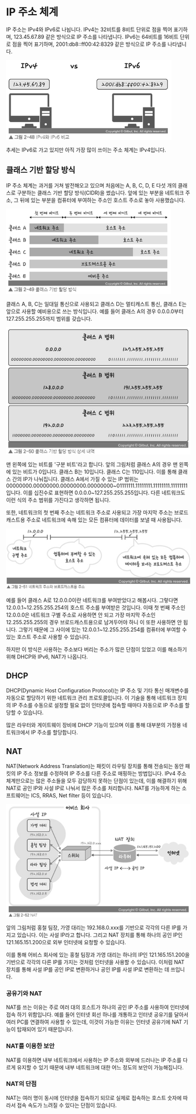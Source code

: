 # IP 주소 체계

IP 주소는 IPv4와 IPv6로 나뉩니다. IPv4는 32비트를 8비트 단위로 점을 찍어 표기하며, 123.45.67.89 같은 방식으로 IP 주소를 나타냅니다. IPv6는 64비트를 16비트 단위로 점을 찍어 표기하며, 2001:db8::ff00:42:8329 같은 방식으로 IP 주소를 나타냅니다.

![alt text](image.png)

추세는 IPv6로 가고 있지만 아직 가장 많이 쓰이는 주소 체계는 IPv4입니다.

## 클래스 기반 할당 방식

IP 주소 체계는 과거를 거쳐 발전해오고 있으며 처음에는 A, B, C, D, E 다섯 개의 클래스로 구분하는 클래스 기반 할당 방식(CIDR)을 썼습니다. 앞에 있는 부분을 네트워크 주소, 그 뒤에 있는 부분을 컴퓨터에 부여하는 주소인 호스트 주소로 놓아 사용했습니다.

![alt text](image-1.png)

클래스 A, B, C는 일대일 통신으로 사용되고 클래스 D는 멀티캐스트 통신, 클래스 E는 앞으로 사용할 예비용으로 쓰는 방식입니다. 예를 들어 클래스 A의 경우 0.0.0.0부터 127.255.255.255까지 범위를 갖습니다.

![alt text](image-2.png)

맨 왼쪽에 있는 비트를 '구분 비트'라고 합니다. 앞의 그림처럼 클래스 A의 경우 맨 왼쪽에 있는 비트가 0입니다. 클래스 B는 10입니다. 클래스 C는 110입니다. 이를 통해 클래스 간의 IP가 나눠집니다. 클래스 A에서 가질 수 있는 IP 범위는 00000000.00000000.00000000.00000000~01111111.11111111.11111111.11111111입니다. 이를 십진수로 표현하면 0.0.0.0~127.255.255.255입니다. 다른 네트워크도 이런 식의 주소 범위를 가진다고 생각하면 됩니다.

또한, 네트워크의 첫 번째 주소는 네트워크 주소로 사용되고 가장 마지막 주소는 브로드캐스트용 주소로 네트워크에 속해 있는 모든 컴퓨터에 데이터를 보낼 때 사용됩니다.

![alt text](image-3.png)

예를 들어 클래스 A로 12.0.0.0이란 네트워크를 부여받았다고 해봅시다. 그렇다면 12.0.0.1~12.255.255.254의 호스트 주소를 부여받은 것입니다. 이때 첫 번째 주소인 12.0.0.0은 네트워크 구별 주소로 사용하면 안 되고 가장 마지막 주소인 12.255.255.255의 경우 브로드캐스트용으로 남겨두어야 하니 이 또한 사용하면 안 됩니다. 그렇기 때문에 그 사이에 있는 12.0.0.1~12.255.255.254를 컴퓨터에 부여할 수 있는 호스트 주소로 사용할 수 있습니다.

하지만 이 방식은 사용하는 주소보다 버리는 주소가 많은 단점이 있었고 이를 해소하기 위해 DHCP와 IPv6, NAT가 나옵니다.

## DHCP

DHCP(Dynamic Host Configuration Protocol)는 IP 주소 및 기타 통신 매개변수를 자동으로 할당하기 위한 네트워크 관리 프로토콜입니다. 이 기술을 통해 네트워크 장치의 IP 주소를 수동으로 설정할 필요 없이 인터넷에 접속할 때마다 자동으로 IP 주소를 할당할 수 있습니다.

많은 라우터와 게이트웨이 장비에 DHCP 기능이 있으며 이를 통해 대부분의 가정용 네트워크에서 IP 주소를 할당합니다.

## NAT

NAT(Network Address Translation)는 패킷이 라우팅 장치를 통해 전송되는 동안 패킷의 IP 주소 정보를 수정하여 IP 주소를 다른 주소로 매핑하는 방법입니다. IPv4 주소 체계만으로는 많은 주소들을 모두 감당하지 못하는 단점이 있는데, 이를 해결하기 위해 NAT로 공인 IP와 사설 IP로 나눠서 많은 주소를 처리합니다. NAT를 가능하게 하는 소프트웨어는 ICS, RRAS, Net filter 등이 있습니다.

![alt text](image-4.png)

앞의 그림처럼 홍철 팀장, 가영 대리는 192.168.0.xxx를 기반으로 각각의 다른 IP를 가지고 있습니다. 이는 사설 IP라고 합니다. 그리고 NAT 장치를 통해 하나의 공인 IP인 121.165.151.200으로 외부 인터넷에 요청할 수 있습니다.

이를 통해 어비스 회사에 있는 홍철 팀장과 가영 대리는 하나의 IP인 121.165.151.200을 기반으로 각각의 다른 IP를 가지는 것처럼 인터넷을 사용할 수 있습니다. 이처럼 NAT 장치를 통해 사설 IP를 공인 IP로 변환하거나 공인 IP를 사설 IP로 변환하는 데 쓰입니다.

### 공유기와 NAT

NAT를 쓰는 이유는 주로 여러 대의 호스트가 하나의 공인 IP 주소를 사용하여 인터넷에 접속 하기 위함입니다. 예를 들어 인터넷 회선 하나를 개통하고 인터넷 공유기를 달아서 여러 PC를 연결하여 사용할 수 있는데, 이것이 가능한 이유는 인터넷 공유기에 NAT 기능이 탑재되어 있기 때문입니다.

### NAT를 이용한 보안

NAT를 이용하면 내부 네트워크에서 사용하는 IP 주소와 외부에 드러나는 IP 주소를 다르게 유지할 수 있기 때문에 내부 네트워크에 대한 어느 정도의 보안이 가능해집니다.

### NAT의 단점

NAT는 여러 명이 동시에 인터넷을 접속하기 되므로 실제로 접속하는 호스트 숫자에 따라서 접속 속도가 느려질 수 있다는 단점이 있습니다.